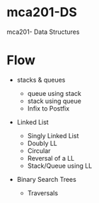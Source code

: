# mca201-DS
mca201- Data Structures

# Flow

- stacks & queues
    + queue using stack
    + stack using queue
    + Infix to Postfix

- Linked List
    + Singly Linked List
    + Doubly LL
    + Circular
    + Reversal of a LL
    + Stack/Queue using LL

- Binary Search Trees
    + Traversals
